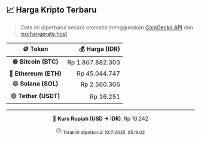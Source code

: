 

<!-- HARGA_KRIPTO -->
## 📈 Harga Kripto Terbaru

> Data ini diperbarui secara otomatis menggunakan [CoinGecko API](https://www.coingecko.com/) dan [exchangerate.host](https://exchangerate.host/)

<div align="center">

| 🪙 Token | 💰 Harga (IDR) |
|:------:|---------------:|
| 🟠 **Bitcoin (BTC)**   | Rp 1.807.882.303 |
| 🔵 **Ethereum (ETH)**  | Rp 45.044.747 |
| 🟣 **Solana (SOL)**    | Rp 2.560.306 |
| 🟢 **Tether (USDT)**   | Rp 16.251 |

---

💱 **Kurs Rupiah (USD → IDR)**: Rp 16.242

🕒 <sub>Terakhir diperbarui: 10/7/2025, 05.19.03</sub>

</div>
<!-- /HARGA_KRIPTO -->